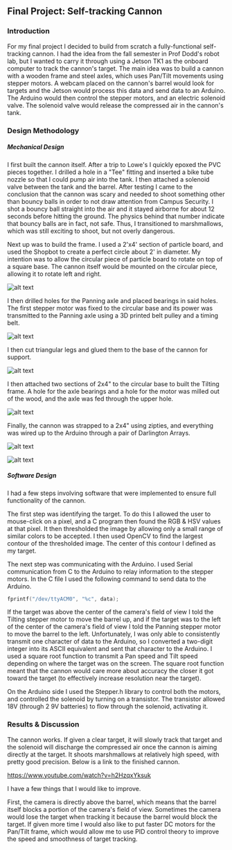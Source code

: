 
## Final Project: Self-tracking Cannon
### Introduction
For my final project I decided to build from scratch a fully-functional self-tracking cannon. I had the idea from the fall semester in Prof Dodd's robot lab, but I wanted to carry it through using a Jetson TK1 as the onboard computer to track the cannon's target. The main idea was to build a cannon with a wooden frame and steel axles, which uses Pan/Tilt movements using stepper motors. A webcam placed on the cannon's barrel would look for targets and the Jetson would process this data and send data to an Arduino. The Arduino would then control the stepper motors, and an electric solenoid valve. The solenoid valve would release the compressed air in the cannon's tank. 

### Design Methodology
##### Mechanical Design
I first built the cannon itself. After a trip to Lowe's I quickly epoxed the PVC pieces together. I drilled a hole in a "Tee" fitting and inserted a bike tube nozzle so that I could pump air into the tank. I then attached a solenoid valve between the tank and the barrel. After testing I came to the conclusion that the cannon was scary and needed to shoot something other than bouncy balls in order to not draw attention from Campus Security. I shot a bouncy ball straight into the air and it stayed airborne for about 12 seconds before hitting the ground. The physics behind that number indicate that bouncy balls are in fact, not safe. Thus, I transitioned to marshmallows, which was still exciting to shoot, but not overly dangerous. 

Next up was to build the frame. I used a 2'x4' section of particle board, and used the Shopbot to create a perfect circle about 2' in diameter. My intention was to allow the circular piece of particle board to rotate on top of a square base. The cannon itself would be mounted on the circular piece, allowing it to rotate left and right.

![alt text](https://lh6.googleusercontent.com/2m3x_1xg1MmncqUqA8PJ_NUkWygsCfupK2JP7SFXmLf-X96CvNl1RnoIfj32Bmx-61qc_6-R8bwbrNE=s800 "Circular platform rotating atop base")

I then drilled holes for the Panning axle and placed bearings in said holes. The first stepper motor was fixed to the circular base and its power was transmitted to the Panning axle using a 3D printed belt pulley and a timing belt.

![alt text](https://lh3.googleusercontent.com/qSxdIBXxNMH6OXTym1XREDI4ElJ5i7VxBnXeNJZLLfCNtusxy21IycuS4SkQPxvLABulvFYXwCb6mNw=w918-h797 "Pan motor and belt pulleys")

I then cut triangular legs and glued them to the base of the cannon for support.

![alt text](https://lh4.googleusercontent.com/IIZkQ5Oj1ApKvgxjgKDUvXR3wIuN3l2vcsruVQNytVm9kEfMQpkV6logfJLrjwXKC2yOHEQ3Kb-dNsM=w918-h797 "Legs for cannon's base")

I then attached two sections of 2x4" to the circular base to built the Tilting frame. A hole for the axle bearings and a hole for the motor was milled out of the wood, and the axle was fed through the upper hole.

![alt text](https://lh5.googleusercontent.com/s3CR6ZL4jpPYOaEkbAFq69mtdpK3_nK6U7oznN-kzHpuKkLm1_7TZikWLv0LBFgoyuu3KX9Y0kLGJXY=w918-h745 "Cannon strapped to 2x4")

Finally, the cannon was strapped to a 2x4" using zipties, and everything was wired up to the Arduino through a pair of Darlington Arrays.

![alt text](https://lh5.googleusercontent.com/QsYyzwivggqK0_oh1Pq0_BZ2p3yzLC_o-31fHeNkr2VKi5dbyhtn3e56w-u0dKUjPoOxF1vPamSE__U=s800 "Cannon strapped to 2x4")

![alt text](https://lh3.googleusercontent.com/H3lTihTedW1Fo9ajaig6twHNBEoK56PhQ1GxmXc0J3XWEvk9Fih2LMF1Y5th4p6BWCvR2oJDCFtDO7A=w918-h745 "Wiring")

##### Software Design
I had a few steps involving software that were implemented to ensure full functionality of the cannon.

The first step was identifying the target. To do this I allowed the user to mouse-click on a pixel, and a C program then found the RGB & HSV values at that pixel. It then thresholded the image by allowing only a small range of similar colors to be accepted. I then used OpenCV to find the largest contour of the thresholded image. The center of this contour I defined as my target.

The next step was communicating with the Arduino. I used Serial communication from C to the Arduino to relay information to the stepper motors. In the C file I used the following command to send data to the Arduino.

```c
fprintf("/dev/ttyACM0", "%c", data);
```

If the target was above the center of the camera's field of view I told the Tilting stepper motor to move the barrel up, and if the target was to the left of the center of the camera's field of view I told the Panning stepper motor to move the barrel to the left. Unfortunately, I was only able to consistently transmit one character of data to the Arduino, so I converted a two-digit integer into its ASCII equivalent and sent that character to the Arduino. I used a square root function to transmit a Pan speed and Tilt speed depending on where the target was on the screen. The square root function meant that the cannon would care more about accuracy the closer it got toward the target (to effectively increase resolution near the target). 

On the Arduino side I used the Stepper.h library to control both the motors, and controlled the solenoid by turning on a transistor. The transistor allowed 18V (through 2 9V batteries) to flow through the solenoid, activating it. 

### Results & Discussion
The cannon works. If given a clear target, it will slowly track that target and the solenoid will discharge the compressed air once the cannon is aiming directly at the target. It shoots marshmallows at relatively high speed, with pretty good precision. Below is a link to the finished cannon.

https://www.youtube.com/watch?v=h2HzqxYksuk

I have a few things that I would like to improve.

First, the camera is directly above the barrel, which means that the barrel itself blocks a portion of the camera's field of view. Sometimes the camera would lose the target when tracking it because the barrel would block the target. If given more time I would also like to put faster DC motors for the Pan/Tilt frame, which would allow me to use PID control theory to improve the speed and smoothness of target tracking. 
